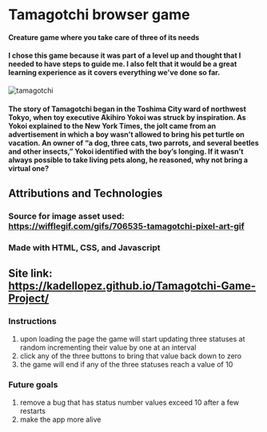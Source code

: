 # Tamagotchi browser game
#### Creature game where you take care of three of its needs
#### I chose this game because it was part of a level up and thought that I needed to have steps to guide me. I also felt that it would be a great learning experience as it covers everything we've done so far.


![tamagotchi](https://github.com/kadellopez/Tamagotchi-Game-Project/assets/162838334/004c8419-3b21-4af5-a9a6-777e11712a31)

#### The story of Tamagotchi began in the Toshima City ward of northwest Tokyo, when toy executive Akihiro Yokoi was struck by inspiration. As Yokoi explained to the New York Times, the jolt came from an advertisement in which a boy wasn’t allowed to bring his pet turtle on vacation. An owner of “a dog, three cats, two parrots, and several beetles and other insects,” Yokoi identified with the boy’s longing. If it wasn’t always possible to take living pets along, he reasoned, why not bring a virtual one?


## Attributions and Technologies
### Source for image asset used: https://wifflegif.com/gifs/706535-tamagotchi-pixel-art-gif

### Made with HTML, CSS, and Javascript



## Site link: https://kadellopez.github.io/Tamagotchi-Game-Project/

### Instructions
1. upon loading the page the game will start updating three statuses at random incrementing their value by one at an interval
2. click any of the three buttons to bring that value back down to zero
3. the game will end if any of the three statuses reach a value of 10

### Future goals
1. remove a bug that has status number values exceed 10 after a few restarts
2. make the app more alive 
